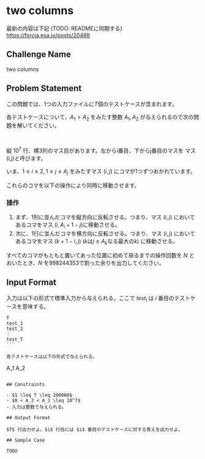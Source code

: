 # two columns

最新の内容は下記 (TODO: READMEに同期する)  
https://forcia.esa.io/posts/20488   

## Challenge Name

two columns

## Problem Statement

この問題では、1つの入力ファイルに$T$個のテストケースが含まれます。

各テストケースについて、$A_1 > A_2$ をみたす整数 $A_1,A_2$ が与えられるので次の問題を解いてください。

<br/>


縦 $10^7$ 行、横3列のマス目があります。左からi番目、下からj番目のマスを マス(i,j)と呼びます。

いま、$1 \leq i \leq 2, 1 \leq j \leq A_j$ をみたすマス $(i,j)$ にコマが1つずつおかれています。

これらのコマを以下の操作により同時に移動させます。

### 操作
1. まず、1列に並んだコマを縦方向に反転させる。つまり、マス $(i,j)$ においてあるコマをマス $(i,A_i+1−j)$に移動させる。
2. 次に、1行に並んだコマを横方向に反転させる。つまり、マス $(i,j)$ においてあるコマをマス $(k+1-i,j)$ ($k$は$j\leq A_k$なる最大の$k$) に移動させる。


すべてのコマがもともと置いてあった位置に初めて戻るまでの操作回数を $N$ とおいたとき、$N$ を998244353で割った余りを出力してください。

## Input Format

入力は以下の形式で標準入力から与えられる。ここで $test_i$ は $i$ 番目のテストケースを意味する。 

```
T
test_1
test_2 
⋮
test_T
​```
 
各テストケースは以下の形式で与えられる。

```
A_1 A_2
```

## Constraints

- $1 \leq T \leq 200000$
- $0 < A_2 < A_1 \leq 10^7$
- 入力は整数で与えられる。

## Output Format

$T$ 行出力せよ。$i$ 行目には $i$ 番目のテストケースに対する答えを出力せよ。

## Sample Case

TODO